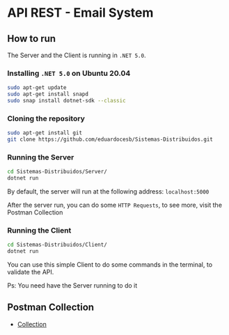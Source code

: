 # API REST - Email System

## How to run

The Server and the Client is running in `.NET 5.0`.

### Installing `.NET 5.0` on Ubuntu 20.04

```bash
sudo apt-get update
sudo apt-get install snapd
sudo snap install dotnet-sdk --classic
```

### Cloning the repository

```bash
sudo apt-get install git
git clone https://github.com/eduardocesb/Sistemas-Distribuidos.git
```

### Running the Server

```bash
cd Sistemas-Distribuidos/Server/
dotnet run
```

By default, the server will run at the following address: `localhost:5000`

After the server run, you can do some `HTTP Requests`, to see more, visit the Postman Collection

### Running the Client

```bash
cd Sistemas-Distribuidos/Client/
dotnet run
```

You can use this simple Client to do some commands in the terminal, to validate the API.

Ps: You need have the Server running to do it

## Postman Collection

* [Collection](https://github.com/eduardocesb/Sistemas-Distribuidos/tree/master/Postman)